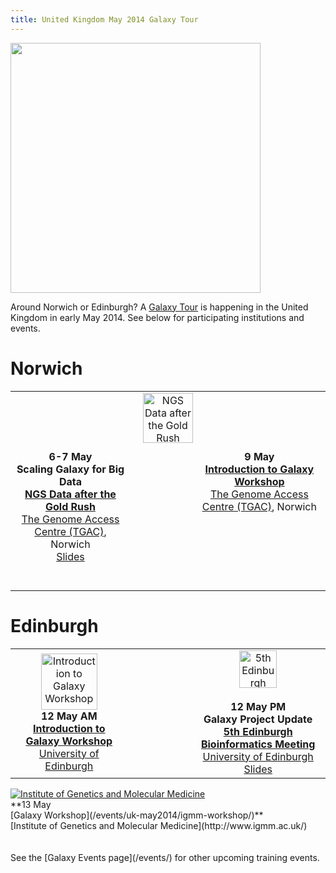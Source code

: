 ```yaml
---
title: United Kingdom May 2014 Galaxy Tour
---
```

<div class='center'><img src="/images/logos/UKMay2014Tour.png" alt="" width="400px" /></div>



Around Norwich or Edinburgh?  A [Galaxy Tour](/events/) is happening in the United Kingdom in early May 2014.  See below for participating institutions and events.

<div class='center'>

# Norwich

<table>
  <tr>
    <td colspan=3 style=" text-align: center; border: none;"> <a href='http://www.tgac.ac.uk/'><img src="/images/logos/TGACLogo.png" alt="NGS Data after the Gold Rush" height="80" /></a> </td>
  </tr>
  <tr>
    <td colspan=3 style=" text-align: center; border: none;"> </td>
  </tr>
  <tr>
    <td style=" text-align: center; border: none;"> <strong>6-7 May</strong> <br /> <strong>Scaling Galaxy for Big Data</strong> <br /> <strong><a href='http://www.tgac.ac.uk/SeqAhead_Scientific_Meeting_and_Management_Committee_Meeting/'>NGS Data after the Gold Rush</a></strong> <br /> <a href='http://www.tgac.ac.uk/'>The Genome Access Centre (TGAC)</a>, Norwich <br /> <a href='https://depot.galaxyproject.org/hub/attachments/documents/presentations/ScalingGalaxyTGAC2014.pdf'>Slides</a> <br /><br /><br /></td>
    <td style=" text-align: center; border: none; width: 20%;"> </td>
    <td style=" text-align: center; vertical-align: top; border: none;"> <strong>9 May</strong> <br /> <strong><a href='/events/uk-may2014/tgac-workshop/'>Introduction to Galaxy Workshop</a></strong> <br /> <a href='http://www.tgac.ac.uk/'>The Genome Access Centre (TGAC)</a>, Norwich </td>
  </tr>
</table>


# Edinburgh

<table>
  <tr>
    <td style=" text-align: center; border: none;"> <a href='/events/uk-may2014/u-edinburgh/'><img src="/images/logos/UEdinburghWideLogo.png" alt="Introduction to Galaxy Workshop" height="90" /></a><br /> <strong> 12 May AM <br /> <a href='/events/uk-may2014/u-edinburgh/'>Introduction to Galaxy Workshop</a></strong><br /><a href='http://www.ed.ac.uk/'>University of Edinburgh</a> </td>
    <td style=" text-align: center; border: none; width: 20%;"> </td>
    <td style=" text-align: center; border: none;"> <a href='http://www.bioinformatics.ed.ac.uk/events/5th-edinburgh-bioinformatics-meeting'><img src="/images/logos/EdinburghBioinformatics.png" alt="5th Edinburgh Bioinformatics Meeting" height="60" /></a><br /><br /> <strong>12 May PM <br /> Galaxy Project Update <br /><a href='http://www.bioinformatics.ed.ac.uk/events/5th-edinburgh-bioinformatics-meeting'>5th Edinburgh Bioinformatics Meeting</a></strong><br /> <a href='http://www.ed.ac.uk/'>University of Edinburgh</a> <br /> <a href='https://depot.galaxyproject.org/hub/attachments/documents/presentations/GalaxyProjectUpdate201405.pdf'>Slides</a> </td>
  </tr>
</table>


<div class='center'>
<a href='http://www.igmm.ac.uk/'><img src="/images/logos/IGMMLogo.jpg" alt="Institute of Genetics and Molecular Medicine"  /></a><br />
**13 May<br />
[Galaxy Workshop](/events/uk-may2014/igmm-workshop/)**<br />
[Institute of Genetics and Molecular Medicine](http://www.igmm.ac.uk/)
</div>
</div>
<br /><br />
See the [Galaxy Events page](/events/) for other upcoming training events.
